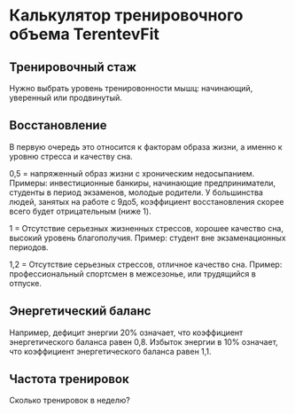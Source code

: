 # Калькулятор тренировочного объема TerentevFit

## Тренировочный стаж 

Нужно выбрать уровень тренировонности мышц: начинающий, уверенный или продвинутый.

## Восстановление

В первую очередь это относится к факторам образа жизни, а именно к уровню стресса и качеству сна.

0,5 = напряженный образ жизни с хроническим недосыпанием. Примеры: инвестиционные банкиры, начинающие предприниматели, студенты в период экзаменов, молодые родители. У большинства людей, занятых на работе с 9до5, коэффициент восстановления скорее всего будет отрицательным (ниже 1).

1 = Отсутствие серьезных жизненных стрессов, хорошее качество сна, высокий уровень благополучия. Пример: студент вне экзаменационных периодов.

1,2 = Отсутствие серьезных стрессов, отличное качество сна. Пример: профессиональный спортсмен в межсезонье, или трудящийся в отпуске.

## Энергетический баланс

Например, дефицит энергии 20% означает, что коэффициент энергетического баланса равен 0,8. Избыток энергии в 10% означает, что коэффициент энергетического баланса равен 1,1.

## Частота тренировок

Сколько тренировок в неделю?
